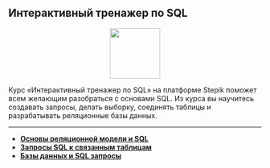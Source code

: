 ## Интерактивный тренажер по SQL

<div id="header" align="center">
  <img src="https://stepik.org/media/cache/images/courses/63054/cover_foIuz1t/6bc976a3abd69e9e3e5163a5973a8ccf.jpg" width="100"/>
</div>

Курс «Интерактивный тренажер по SQL» на платформе Stepik поможет всем желающим разобраться с основами SQL. Из курса вы научитесь создавать запросы, делать выборку, соединять таблицы и разрабатывать реляционные базы данных.

---

- [**Основы реляционной модели и SQL**](https://github.com/vypiemzalyubov/sql/tree/main/Stepik/Interactive%20SQL%20Simulator/1.%20Basics%20of%20Relational%20model%20and%20SQL)
- [**Запросы SQL к связанным таблицам**](https://github.com/vypiemzalyubov/sql/tree/main/Stepik/Interactive%20SQL%20Simulator/2.%20SQL%20queries%20to%20related%20tables)
- [**Базы данных и SQL запросы**](https://github.com/vypiemzalyubov/sql/tree/main/Stepik/Interactive%20SQL%20Simulator/3.%20Databases%20and%20SQL%20queries)
